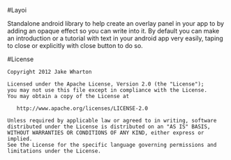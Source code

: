 #Layoi

Standalone android library to help create an overlay panel in your app to by adding an opaque effect so you can write into it. By default you can make an introduction or a tutorial with text in your android app very easily, taping to close or explicitly with close button to do so.

#License

	Copyright 2012 Jake Wharton

	Licensed under the Apache License, Version 2.0 (the "License");
	you may not use this file except in compliance with the License.
	You may obtain a copy of the License at

	   http://www.apache.org/licenses/LICENSE-2.0

	Unless required by applicable law or agreed to in writing, software
	distributed under the License is distributed on an "AS IS" BASIS,
	WITHOUT WARRANTIES OR CONDITIONS OF ANY KIND, either express or 	implied.
	See the License for the specific language governing permissions and
	limitations under the License.